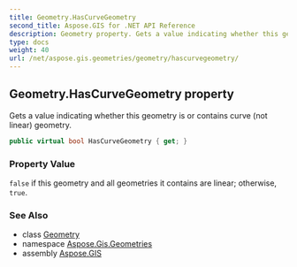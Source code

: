 ```yaml
---
title: Geometry.HasCurveGeometry
second_title: Aspose.GIS for .NET API Reference
description: Geometry property. Gets a value indicating whether this geometry is or contains curve not linear geometry.
type: docs
weight: 40
url: /net/aspose.gis.geometries/geometry/hascurvegeometry/
---
```

## Geometry.HasCurveGeometry property

Gets a value indicating whether this geometry is or contains curve (not linear) geometry.

```csharp
public virtual bool HasCurveGeometry { get; }
```

### Property Value

`false` if this geometry and all geometries it contains are linear; otherwise, `true`.

### See Also

* class [Geometry](../)
* namespace [Aspose.Gis.Geometries](../../geometry/)
* assembly [Aspose.GIS](../../../)


